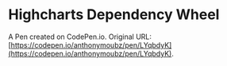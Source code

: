# Highcharts Dependency Wheel

A Pen created on CodePen.io. Original URL: [https://codepen.io/anthonymoubz/pen/LYqbdyK](https://codepen.io/anthonymoubz/pen/LYqbdyK).

